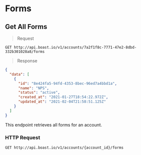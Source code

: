 # Forms

## Get All Forms

> Request

```
GET http://api.boast.io/v1/accounts/7a2f1f8c-7771-47e2-8dbd-332b301028a8/forms
```

> Response

```json
{
  "data": [
    {
      "id": "8e424fa5-94fd-4353-8bec-96ed7a4bbd1a",
      "name": "NPS",
      "status": "active",
      "created_at": "2021-01-27T18:54:22.972Z",
      "updated_at": "2021-02-04T21:58:51.125Z"
    }
  ]
}
```

This endpoint retrieves all forms for an account.

### HTTP Request

`GET http://api.boast.io/v1/accounts/{account_id}/forms`
